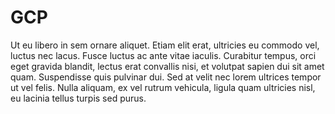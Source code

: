 # GCP

Ut eu libero in sem ornare aliquet. Etiam elit erat, ultricies eu commodo vel, luctus nec lacus. Fusce luctus ac ante vitae iaculis. Curabitur tempus, orci eget gravida blandit, lectus erat convallis nisi, et volutpat sapien dui sit amet quam. Suspendisse quis pulvinar dui. Sed at velit nec lorem ultrices tempor ut vel felis. Nulla aliquam, ex vel rutrum vehicula, ligula quam ultricies nisl, eu lacinia tellus turpis sed purus.
